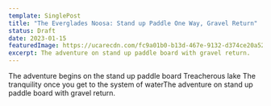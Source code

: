```yaml
---
template: SinglePost
title: "The Everglades Noosa: Stand up Paddle One Way, Gravel Return"
status: Draft
date: 2023-01-15
featuredImage: https://ucarecdn.com/fc9a01b0-b13d-467e-9132-d374ce20a52b/
excerpt: The adventure on stand up paddle board with gravel return.
---
```

The adventure begins on the stand up paddle board
Treacherous lake
The tranquility once you get to the system of waterThe adventure on stand up paddle board with gravel return.